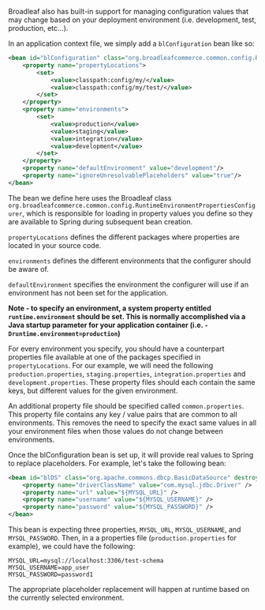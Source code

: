 Broadleaf also has built-in support for managing configuration values that may change based on your deployment environment (i.e. development, test, production, etc...). 

In an application context file, we simply add a `blConfiguration` bean like so:

```xml
<bean id="blConfiguration" class="org.broadleafcommerce.common.config.RuntimeEnvironmentPropertiesConfigurer">
    <property name="propertyLocations">
        <set>
            <value>classpath:config/my/</value>
            <value>classpath:config/my/test/</value>
        </set>
    </property>
    <property name="environments">
        <set>
            <value>production</value>
            <value>staging</value>
            <value>integration</value>
            <value>development</value>
        </set>
    </property>
    <property name="defaultEnvironment" value="development"/>
    <property name="ignoreUnresolvablePlaceholders" value="true"/>
</bean>
```

The bean we define here uses the Broadleaf class `org.broadleafcommerce.common.config.RuntimeEnvironmentPropertiesConfigurer`, which is responsible for loading in property values you define so they are available to Spring during subsequent bean creation.

`propertyLocations` defines the different packages where properties are located in your source code.

`environments` defines the different environments that the configurer should be aware of.

`defaultEnvironment` specifies the environment the configurer will use if an environment has not been set for the application. 

**Note - to specify an environment, a system property entitled `runtime.environment` should be set. This is normally accomplished via a Java startup parameter for your application container (i.e. `-Druntime.environment=production`)**

For every environment you specify, you should have a counterpart properties file available at one of the packages specified in `propertyLocations`. For our example, we will need the following `production.properties`, `staging.properties`, `integration.properties` and `development.properties`. These property files should each contain the same keys, but different values for the given environment.

An additional property file should be specified called `common.properties`. This property file contains any key / value pairs that are common to all environments. This removes the need to specify the exact same values in all your environment files when those values do not change between environments.

Once the blConfiguration bean is set up, it will provide real values to Spring to replace placeholders. For example, let's take the following bean:

```xml
<bean id="blDS" class="org.apache.commons.dbcp.BasicDataSource" destroy-method="close">
    <property name="driverClassName" value="com.mysql.jdbc.Driver" />
    <property name="url" value="${MYSQL_URL}" />
    <property name="username" value="${MYSQL_USERNAME}" />
    <property name="password" value="${MYSQL_PASSWORD}" />
</bean>
```

This bean is expecting three properties, `MYSQL_URL`, `MYSQL_USERNAME`, and `MYSQL_PASSWORD`. Then, in a a properties file (`production.properties` for example), we could have the following:

    MYSQL_URL=mysql://localhost:3306/test-schema
    MYSQL_USERNAME=app_user
    MYSQL_PASSWORD=password1

The appropriate placeholder replacement will happen at runtime based on the currently selected environment.
